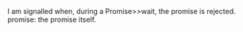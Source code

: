 I am signalled when, during a Promise>>wait, the promise is rejected.
	promise:		the promise itself.
